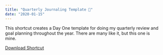 ```yaml
---
title: "Quarterly Journaling Template 🧠"
date: "2020-01-15"
---
```


This shortcut creates a Day One template for doing my quarterly review and goal planning throughout the year. There are many like it, but this one is mine.

<a class="btn btn-outline-dark" href="https://www.icloud.com/shortcuts/b02c7883242a44129aea0883253b5cf0" target="_blank" rel="nofollow noopener noreferrer">Download Shortcut</a>
